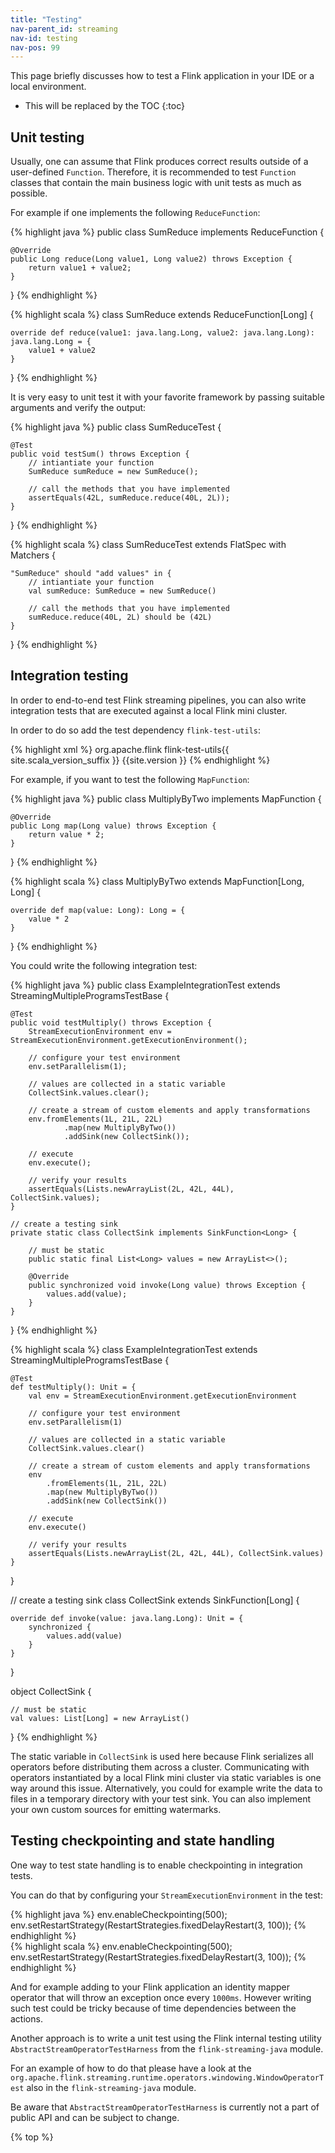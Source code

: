 ```yaml
---
title: "Testing"
nav-parent_id: streaming
nav-id: testing
nav-pos: 99
---
```

<!--
Licensed to the Apache Software Foundation (ASF) under one
or more contributor license agreements.  See the NOTICE file
distributed with this work for additional information
regarding copyright ownership.  The ASF licenses this file
to you under the Apache License, Version 2.0 (the
"License"); you may not use this file except in compliance
with the License.  You may obtain a copy of the License at

  http://www.apache.org/licenses/LICENSE-2.0

Unless required by applicable law or agreed to in writing,
software distributed under the License is distributed on an
"AS IS" BASIS, WITHOUT WARRANTIES OR CONDITIONS OF ANY
KIND, either express or implied.  See the License for the
specific language governing permissions and limitations
under the License.
-->

This page briefly discusses how to test a Flink application in your IDE or a local environment.

* This will be replaced by the TOC
{:toc}

## Unit testing

Usually, one can assume that Flink produces correct results outside of a user-defined `Function`. Therefore, it is recommended to test `Function` classes that contain the main business logic with unit tests as much as possible.

For example if one implements the following `ReduceFunction`:

<div class="codetabs" markdown="1">
<div data-lang="java" markdown="1">
{% highlight java %}
public class SumReduce implements ReduceFunction<Long> {

    @Override
    public Long reduce(Long value1, Long value2) throws Exception {
        return value1 + value2;
    }
}
{% endhighlight %}
</div>

<div data-lang="scala" markdown="1">
{% highlight scala %}
class SumReduce extends ReduceFunction[Long] {

    override def reduce(value1: java.lang.Long, value2: java.lang.Long): java.lang.Long = {
        value1 + value2
    }
}
{% endhighlight %}
</div>
</div>

It is very easy to unit test it with your favorite framework by passing suitable arguments and verify the output:

<div class="codetabs" markdown="1">
<div data-lang="java" markdown="1">
{% highlight java %}
public class SumReduceTest {

    @Test
    public void testSum() throws Exception {
        // intiantiate your function
        SumReduce sumReduce = new SumReduce();

        // call the methods that you have implemented
        assertEquals(42L, sumReduce.reduce(40L, 2L));
    }
}
{% endhighlight %}
</div>

<div data-lang="scala" markdown="1">
{% highlight scala %}
class SumReduceTest extends FlatSpec with Matchers {

    "SumReduce" should "add values" in {
        // intiantiate your function
        val sumReduce: SumReduce = new SumReduce()

        // call the methods that you have implemented
        sumReduce.reduce(40L, 2L) should be (42L)
    }
}
{% endhighlight %}
</div>
</div>

## Integration testing

In order to end-to-end test Flink streaming pipelines, you can also write integration tests that are executed against a local Flink mini cluster.

In order to do so add the test dependency `flink-test-utils`:

{% highlight xml %}
<dependency>
  <groupId>org.apache.flink</groupId>
  <artifactId>flink-test-utils{{ site.scala_version_suffix }}</artifactId>
  <version>{{site.version }}</version>
</dependency>
{% endhighlight %}

For example, if you want to test the following `MapFunction`:

<div class="codetabs" markdown="1">
<div data-lang="java" markdown="1">
{% highlight java %}
public class MultiplyByTwo implements MapFunction<Long, Long> {

    @Override
    public Long map(Long value) throws Exception {
        return value * 2;
    }
}
{% endhighlight %}
</div>

<div data-lang="scala" markdown="1">
{% highlight scala %}
class MultiplyByTwo extends MapFunction[Long, Long] {

    override def map(value: Long): Long = {
        value * 2
    }
}
{% endhighlight %}
</div>
</div>

You could write the following integration test:

<div class="codetabs" markdown="1">
<div data-lang="java" markdown="1">
{% highlight java %}
public class ExampleIntegrationTest extends StreamingMultipleProgramsTestBase {

    @Test
    public void testMultiply() throws Exception {
        StreamExecutionEnvironment env = StreamExecutionEnvironment.getExecutionEnvironment();

        // configure your test environment
        env.setParallelism(1);

        // values are collected in a static variable
        CollectSink.values.clear();

        // create a stream of custom elements and apply transformations
        env.fromElements(1L, 21L, 22L)
                .map(new MultiplyByTwo())
                .addSink(new CollectSink());

        // execute
        env.execute();

        // verify your results
        assertEquals(Lists.newArrayList(2L, 42L, 44L), CollectSink.values);
    }

    // create a testing sink
    private static class CollectSink implements SinkFunction<Long> {

        // must be static
        public static final List<Long> values = new ArrayList<>();

        @Override
        public synchronized void invoke(Long value) throws Exception {
            values.add(value);
        }
    }
}
{% endhighlight %}
</div>

<div data-lang="scala" markdown="1">
{% highlight scala %}
class ExampleIntegrationTest extends StreamingMultipleProgramsTestBase {

    @Test
    def testMultiply(): Unit = {
        val env = StreamExecutionEnvironment.getExecutionEnvironment

        // configure your test environment
        env.setParallelism(1)

        // values are collected in a static variable
        CollectSink.values.clear()

        // create a stream of custom elements and apply transformations
        env
            .fromElements(1L, 21L, 22L)
            .map(new MultiplyByTwo())
            .addSink(new CollectSink())

        // execute
        env.execute()

        // verify your results
        assertEquals(Lists.newArrayList(2L, 42L, 44L), CollectSink.values)
    }
}    

// create a testing sink
class CollectSink extends SinkFunction[Long] {

    override def invoke(value: java.lang.Long): Unit = {
        synchronized {
            values.add(value)
        }
    }
}

object CollectSink {

    // must be static
    val values: List[Long] = new ArrayList()
}
{% endhighlight %}
</div>
</div>

The static variable in `CollectSink` is used here because Flink serializes all operators before distributing them across a cluster.
Communicating with operators instantiated by a local Flink mini cluster via static variables is one way around this issue.
Alternatively, you could for example write the data to files in a temporary directory with your test sink.
You can also implement your own custom sources for emitting watermarks.

## Testing checkpointing and state handling

One way to test state handling is to enable checkpointing in integration tests. 

You can do that by configuring your `StreamExecutionEnvironment` in the test:

<div class="codetabs" markdown="1">
<div data-lang="java" markdown="1">
{% highlight java %}
env.enableCheckpointing(500);
env.setRestartStrategy(RestartStrategies.fixedDelayRestart(3, 100));
{% endhighlight %}
</div>

<div data-lang="scala" markdown="1">
{% highlight scala %}
env.enableCheckpointing(500);
env.setRestartStrategy(RestartStrategies.fixedDelayRestart(3, 100));
{% endhighlight %}
</div>
</div>

And for example adding to your Flink application an identity mapper operator that will throw an exception
once every `1000ms`. However writing such test could be tricky because of time dependencies between the actions.

Another approach is to write a unit test using the Flink internal testing utility `AbstractStreamOperatorTestHarness` from the `flink-streaming-java` module.

For an example of how to do that please have a look at the `org.apache.flink.streaming.runtime.operators.windowing.WindowOperatorTest` also in the `flink-streaming-java` module.

Be aware that `AbstractStreamOperatorTestHarness` is currently not a part of public API and can be subject to change.

{% top %}
